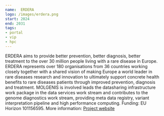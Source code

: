 ```yaml
---
name:  ERDERA
logo: /images/erdera.png 
start: 2024
end: 2031
tags:
- portal
- vip
- hpc
---
```

ERDERA aims to provide better prevention, better diagnosis, better treatment to the over 30 million people living with a rare disease in Europe. ERDERA represents over 180 organisations from 36 countries working closely together with a shared vision of making Europe a world leader in rare diseases 
research and innovation to ultimately support concrete health benefits to rare diseases patients through improved prevention, diagnosis and treatment. 
MOLGENIS is involved leads the datasharing infrastructure work package in the data services work stream and contributes to the genome diagnostics work 
stream, providing meta data registry, variant interpretation pipeline and high performance computing. Funding: EU Horizon 101156595. More information: [Project website](https://erdera.org//)